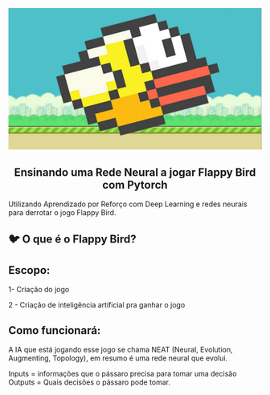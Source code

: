 <p align="center">
  <img src="https://github.com/letpires/AppFlappyBird/blob/main/icon_flappy_bird.png" >
</p>

<h2 align="center">
  Ensinando uma Rede Neural a jogar Flappy Bird com Pytorch
</h2>

Utilizando Aprendizado por Reforço com Deep Learning e redes neurais para derrotar o jogo Flappy Bird.


## 🐦 O que é o Flappy Bird?

## Escopo:
1-  Criação do jogo

2 - Criação de inteligência artificial pra ganhar o jogo

## Como funcionará:
A IA que está jogando esse jogo se chama NEAT (Neural, Evolution, Augmenting, Topology), em resumo é uma rede neural que evolui.

Inputs = informações que o pássaro precisa para tomar uma decisão
Outputs = Quais decisões o pássaro pode tomar.
